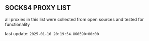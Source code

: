 ## SOCKS4 PROXY LIST

all proxies in this list were collected from open sources and tested for functionality

last update: `2025-01-16 20:19:54.860590+00:00`